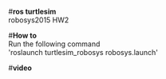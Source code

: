 #**ros turtlesim**  
robosys2015 HW2  

#**How to**  
Run the following command  
'roslaunch turtlesim_robosys robosys.launch'

#**video**  
